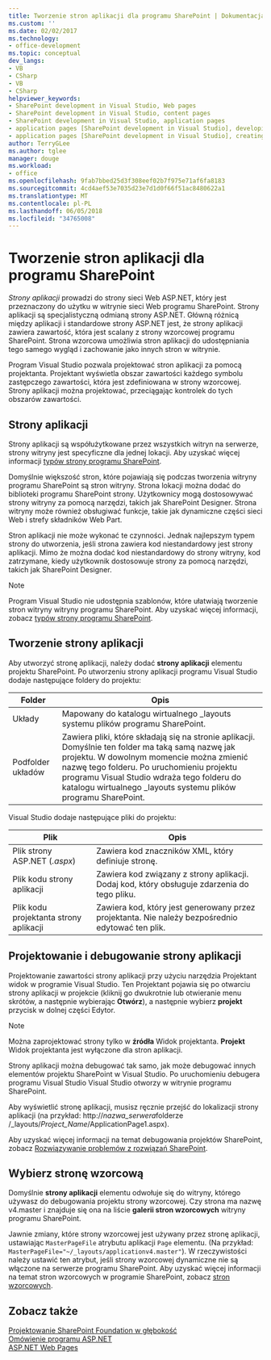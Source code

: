 ```yaml
---
title: Tworzenie stron aplikacji dla programu SharePoint | Dokumentacja firmy Microsoft
ms.custom: ''
ms.date: 02/02/2017
ms.technology:
- office-development
ms.topic: conceptual
dev_langs:
- VB
- CSharp
- VB
- CSharp
helpviewer_keywords:
- SharePoint development in Visual Studio, Web pages
- SharePoint development in Visual Studio, content pages
- SharePoint development in Visual Studio, application pages
- application pages [SharePoint development in Visual Studio], developing
- application pages [SharePoint development in Visual Studio], creating
author: TerryGLee
ms.author: tglee
manager: douge
ms.workload:
- office
ms.openlocfilehash: 9fab7bbed25d3f308eef02b7f975e71af6fa8183
ms.sourcegitcommit: 4cd4aef53e7035d23e7d1d0f66f51ac8480622a1
ms.translationtype: MT
ms.contentlocale: pl-PL
ms.lasthandoff: 06/05/2018
ms.locfileid: "34765008"
---
```

# <a name="create-application-pages-for-sharepoint"></a>Tworzenie stron aplikacji dla programu SharePoint
  *Strony aplikacji* prowadzi do strony sieci Web ASP.NET, który jest przeznaczony do użytku w witrynie sieci Web programu SharePoint. Strony aplikacji są specjalistyczną odmianą strony ASP.NET. Główną różnicą między aplikacji i standardowe strony ASP.NET jest, że strony aplikacji zawiera zawartość, która jest scalany z strony wzorcowej programu SharePoint. Strona wzorcowa umożliwia stron aplikacji do udostępniania tego samego wygląd i zachowanie jako innych stron w witrynie.  
  
 Program Visual Studio pozwala projektować stron aplikacji za pomocą projektanta. Projektant wyświetla obszar zawartości każdego symbolu zastępczego zawartości, która jest zdefiniowana w strony wzorcowej. Strony aplikacji można projektować, przeciągając kontrolek do tych obszarów zawartości.  
  
## <a name="application-pages"></a>Strony aplikacji
 Strony aplikacji są współużytkowane przez wszystkich witryn na serwerze, strony witryny jest specyficzne dla jednej lokacji. Aby uzyskać więcej informacji [typów strony programu SharePoint](http://go.microsoft.com/fwlink/?LinkID=211584).  
  
 Domyślnie większość stron, które pojawiają się podczas tworzenia witryny programu SharePoint są stron witryny. Strona lokacji można dodać do biblioteki programu SharePoint strony. Użytkownicy mogą dostosowywać strony witryny za pomocą narzędzi, takich jak SharePoint Designer. Strona witryny może również obsługiwać funkcje, takie jak dynamiczne części sieci Web i strefy składników Web Part.  
  
 Stron aplikacji nie może wykonać te czynności. Jednak najlepszym typem strony do utworzenia, jeśli strona zawiera kod niestandardowy jest strony aplikacji. Mimo że można dodać kod niestandardowy do strony witryny, kod zatrzymane, kiedy użytkownik dostosowuje strony za pomocą narzędzi, takich jak SharePoint Designer.  
  
> [!NOTE]  
>  Program Visual Studio nie udostępnia szablonów, które ułatwiają tworzenie stron witryny witryny programu SharePoint. Aby uzyskać więcej informacji, zobacz [typów strony programu SharePoint](http://go.microsoft.com/fwlink/?LinkID=211584).  
  
## <a name="create-an-application-page"></a>Tworzenie strony aplikacji
 Aby utworzyć stronę aplikacji, należy dodać **strony aplikacji** elementu projektu SharePoint. Po utworzeniu strony aplikacji programu Visual Studio dodaje następujące foldery do projektu:  
  
|Folder|Opis|  
|------------|-----------------|  
|Układy|Mapowany do katalogu wirtualnego _layouts systemu plików programu SharePoint.|  
|Podfolder układów|Zawiera pliki, które składają się na stronie aplikacji. Domyślnie ten folder ma taką samą nazwę jak projektu. W dowolnym momencie można zmienić nazwę tego folderu. Po uruchomieniu projektu programu Visual Studio wdraża tego folderu do katalogu wirtualnego _layouts systemu plików programu SharePoint.|  
  
 Visual Studio dodaje następujące pliki do projektu:  
  
|Plik|Opis|  
|----------|-----------------|  
|Plik strony ASP.NET (*.aspx*)|Zawiera kod znaczników XML, który definiuje stronę.|  
|Plik kodu strony aplikacji|Zawiera kod związany z strony aplikacji. Dodaj kod, który obsługuje zdarzenia do tego pliku.|  
|Plik kodu projektanta strony aplikacji|Zawiera kod, który jest generowany przez projektanta. Nie należy bezpośrednio edytować ten plik.|  
  
## <a name="design-and-debug-an-application-page"></a>Projektowanie i debugowanie strony aplikacji
 Projektowanie zawartości strony aplikacji przy użyciu narzędzia Projektant widok w programie Visual Studio. Ten Projektant pojawia się po otwarciu strony aplikacji w projekcie (kliknij go dwukrotnie lub otwieranie menu skrótów, a następnie wybierając **Otwórz**), a następnie wybierz **projekt** przycisk w dolnej części Edytor.  
  
> [!NOTE]  
>  Można zaprojektować strony tylko w **źródła** Widok projektanta. **Projekt** Widok projektanta jest wyłączone dla stron aplikacji.  
  
 Strony aplikacji można debugować tak samo, jak może debugować innych elementów projektu SharePoint w Visual Studio. Po uruchomieniu debugera programu Visual Studio Visual Studio otworzy w witrynie programu SharePoint.  
  
 Aby wyświetlić stronę aplikacji, musisz ręcznie przejść do lokalizacji strony aplikacji (na przykład: http://*nazwa_serwera*folderze /_layouts/*Project_Name*/ApplicationPage1.aspx).  
  
 Aby uzyskać więcej informacji na temat debugowania projektów SharePoint, zobacz [Rozwiązywanie problemów z rozwiązań SharePoint](../sharepoint/troubleshooting-sharepoint-solutions.md).  
  
## <a name="choose-a-master-page"></a>Wybierz stronę wzorcową
 Domyślnie **strony aplikacji** elementu odwołuje się do witryny, którego używasz do debugowania projektu strony wzorcowej. Czy strona ma nazwę v4.master i znajduje się ona na liście **galerii stron wzorcowych** witryny programu SharePoint.  
  
 Jawnie zmiany, które strony wzorcowej jest używany przez stronę aplikacji, ustawiając `MasterPageFile` atrybutu aplikacji `Page` elementu. (Na przykład: `MasterPageFile="~/_layouts/applicationv4.master"`). W rzeczywistości należy ustawić ten atrybut, jeśli strony wzorcowej dynamiczne nie są włączone na serwerze programu SharePoint. Aby uzyskać więcej informacji na temat stron wzorcowych w programie SharePoint, zobacz [stron wzorcowych](http://go.microsoft.com/fwlink/?LinkID=169281).  
  
## <a name="see-also"></a>Zobacz także
 [Projektowanie SharePoint Foundation w głębokość](http://go.microsoft.com/fwlink/?LinkID=182103)   
 [Omówienie programu ASP.NET](/aspnet/overview)   
 [ASP.NET Web Pages](/aspnet/web-pages/index)   
  
